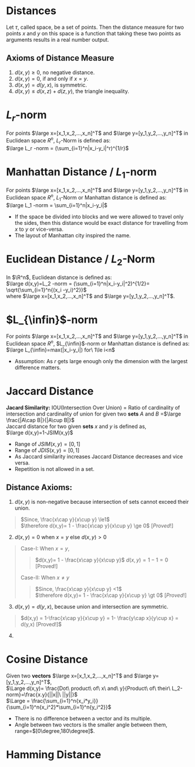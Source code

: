 # Distances

Let $\tau$, called space, be a set of points. Then the distance measure for two points $x$ and $y$ on this space is a function that taking these two points as arguments results in a real number output.

## Axioms of Distance Measure
1. $d(x,y)\ge0$, no negative distance.
1. $d(x,y)=0$, if and only if $x=y$.
1. $d(x,y)=d(y,x)$, is symmetric.
1. $d(x,y)\le d(x,z) + d(z,y)$, the triangle inequality.

# $L_r$-norm
For points $\large x=[x_1,x_2,...,x_n]^T$ and $\large y=[y_1,y_2,...,y_n]^T$ in Euclidean space $R^n$, $L_r$-Norm is defined as:  
$\large L_r -norm = (\sum_{i=1}^n|x_i-y_i|^r)^{1/r}$

# Manhattan Distance / $L_1$-norm
For points $\large x=[x_1,x_2,...,x_n]^T$ and $\large y=[y_1,y_2,...,y_n]^T$ in Euclidean space $R^n$, $L_1$-Norm or Manhattan distance is defined as:  
$\large L_1 -norm = \sum_{i=1}^n|x_i-y_i|$

- If the space be divided into blocks and we were allowed to travel only the sides, then this distance would be exact distance for travelling from $x$ to $y$ or vice-versa.
- The layout of Manhattan city inspired the name.

# Euclidean Distance / $L_2$-Norm
In $\R^n$, Euclidean distance is defined as:  
$\large d(x,y)=L_2 -norm = (\sum_{i=1}^n|x_i-y_i|^2)^{1/2}= \sqrt{\sum_{i=1}^n{(x_i -y_i)^2}}$  
where $\large x=[x_1,x_2,...,x_n]^T$ and $\large y=[y_1,y_2,...,y_n]^T$.

# $L_{\infin}$-norm
For points $\large x=[x_1,x_2,...,x_n]^T$ and $\large y=[y_1,y_2,...,y_n]^T$ in Euclidean space $R^n$, $L_{\infin}$-norm or Manhattan distance is defined as:  
$\large L_{\infin}=max(|x_i-y_i|) for\ 1\le i<n$
- Assumption: As $r$ gets large enough only the dimension with the largest difference matters.

# Jaccard Distance
**Jacard Similarity:** IOU(Intersection Over Union) = Ratio of cardinality of intersection and cardinality of union for given two **sets** $A$ and $B$ =$\large \frac{|A\cap B|}{|A\cup B|}$  
Jaccard distance for two given **sets** $x$ and $y$ is defined as,  
$\large d(x,y)=1-JSIM(x,y)$  
- Range of $JSIM(x,y) = [0,1]$
- Range of $JDIS(x,y) = [0,1]$
- As Jaccard similarity increases Jaccard Distance decreases and vice versa.
- Repetition is not allowed in a set.
## Distance Axioms:
1. $d(x,y)$ is non-negative because intersection of sets cannot exceed their union.  
> $Since, \frac{x\cap y}{x\cup y} \le1$  
> $\therefore d(x,y)=  1 - \frac{x\cap y}{x\cup y} \ge 0$
> $[Proved!]$
2.  $d(x,y)=0$ when $x=y$ else $d(x,y)>0$
> Case-I: When $x=y$,
>> $d(x,y)= 1 - \frac{x\cap y}{x\cup y}$ 
>> $d(x,y)= 1 - 1=0$  [Proved!]  
>
> Case-II: When $x\not=y$  
>> $Since, \frac{x\cap y}{x\cup y} <1$  
>> $\therefore d(x,y)=  1 - \frac{x\cap y}{x\cup y} \gt 0$
>> $[Proved!]$
<!-- #TODO: Check above render in github
#TODO: check latex for since -->
3. $d(x,y)=d(y,x)$, because union and intersection are symmetric.
> $d(x,y) = 1-\frac{x\cap y}{x\cup y} = 1- \frac{y\cap x}{y\cup x} = d(y,x) [Proved!]$
4. 
<!-- #TODO: Jaccard distance proof for 4th axiom -->

# Cosine Distance
Given two **vectors** $\large x=[x_1,x_2,...,x_n]^T$ and $\large y=[y_1,y_2,...,y_n]^T$,  
$\Large d(x,y)= \frac{Dot\ product\ of\ x\ and\ y}{Product\ of\ their\ L_2-norm}=\frac{x.y}{||x||\ ||y||}$  
$\Large = \frac{\sum_{i=1}^n{x_i*y_i}}{\sum_{i=1}^n{x_i^2}*\sum_{i=1}^n{y_i^2}}$ 
- There is no difference between a vector and its multiple.
- Angle between two vectors is the smaller angle between them, range=$[0\degree,180\degree]$.
# Hamming Distance
<!-- #TODO: hamming distance -->